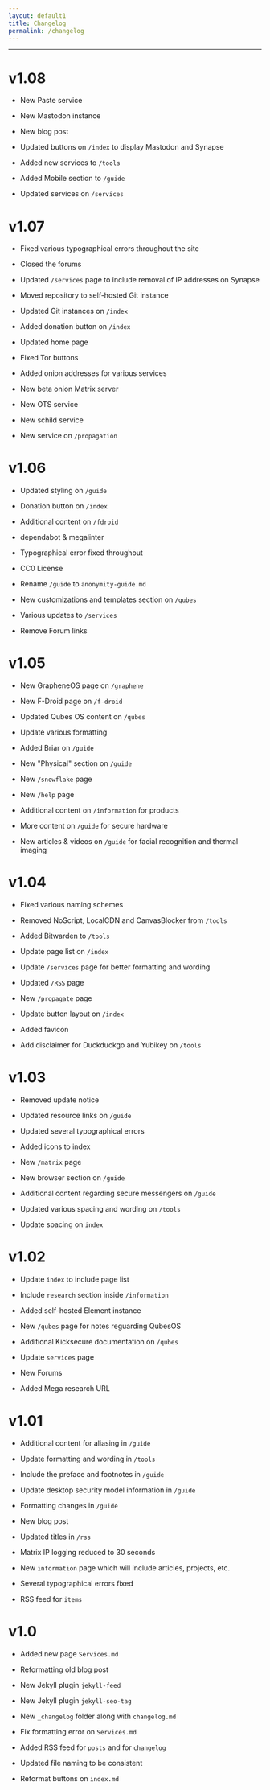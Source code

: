 ```yaml
---
layout: default1
title: Changelog
permalink: /changelog
---
```


---

# v1.08

- New Paste service

- New Mastodon instance

- New blog post

- Updated buttons on ``/index`` to display Mastodon and Synapse

- Added new services to ``/tools``

- Added Mobile section to ``/guide``

- Updated services on ``/services``

# v1.07

- Fixed various typographical errors throughout the site

- Closed the forums

- Updated ``/services`` page to include removal of IP addresses on Synapse

- Moved repository to self-hosted Git instance

- Updated Git instances on ``/index``

- Added donation button on ``/index``

- Updated home page

- Fixed Tor buttons

- Added onion addresses for various services

- New beta onion Matrix server

- New OTS service

- New schild service

- New service on ``/propagation``

# v1.06

- Updated styling on ``/guide``

- Donation button on ``/index``

- Additional content on ``/fdroid``

- dependabot & megalinter

- Typographical error fixed throughout

- CC0 License

- Rename ``/guide`` to ``anonymity-guide.md``

- New customizations and templates section on ``/qubes``

- Various updates to ``/services``

- Remove Forum links

# v1.05

- New GrapheneOS page on ``/graphene``

- New F-Droid page on ``/f-droid``

- Updated Qubes OS content on ``/qubes``

- Update various formatting

- Added Briar on ``/guide``

- New "Physical" section on ``/guide``

- New ``/snowflake`` page

- New ``/help`` page

- Additional content on ``/information`` for products

- More content on ``/guide`` for secure hardware

- New articles & videos on ``/guide`` for facial recognition and thermal imaging

# v1.04

- Fixed various naming schemes

- Removed NoScript, LocalCDN and CanvasBlocker from ``/tools``

- Added Bitwarden to ``/tools``

- Update page list on ``/index``

- Update ``/services`` page for better formatting and wording

- Updated ``/RSS`` page

- New ``/propagate`` page

- Update button layout on ``/index``

- Added favicon

- Add disclaimer for Duckduckgo and Yubikey on ``/tools``

# v1.03

- Removed update notice

- Updated resource links on ``/guide``

- Updated several typographical errors

- Added icons to index

- New ``/matrix`` page

- New browser section on ``/guide``

- Additional content regarding secure messengers on ``/guide``

- Updated various spacing and wording on ``/tools``

- Update spacing on ``index``

# v1.02

- Update ``index`` to include page list

- Include ``research`` section inside ``/information``

- Added self-hosted Element instance

- New ``/qubes`` page for notes reguarding QubesOS

- Additional Kicksecure documentation on ``/qubes``

- Update ``services`` page

- New Forums

- Added Mega research URL

# v1.01

- Additional content for aliasing in ``/guide``

- Update formatting and wording in ``/tools``

- Include the preface and footnotes in ``/guide``

- Update desktop security model information in ``/guide``

- Formatting changes in ``/guide``

- New blog post

- Updated titles in ``/rss``

- Matrix IP logging reduced to 30 seconds

- New ``information`` page which will include articles, projects, etc.

- Several typographical errors fixed

- RSS feed for ``items``

# v1.0

- Added new page ``Services.md``

- Reformatting old blog post

- New Jekyll plugin ``jekyll-feed``

- New Jekyll plugin ``jekyll-seo-tag``

- New ``_changelog`` folder along with ``changelog.md``

- Fix formatting error on ``Services.md``

- Added RSS feed for ``posts`` and for ``changelog``

- Updated file naming to be consistent

- Reformat buttons on ``index.md``
